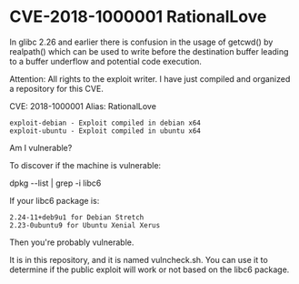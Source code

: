 # CVE-2018-1000001 RationalLove

In glibc 2.26 and earlier there is confusion in the usage of getcwd() by realpath() which can be used to write before the destination buffer leading to a buffer underflow and potential code execution.

Attention: All rights to the exploit writer. I have just compiled and organized a repository for this CVE.

CVE: 2018-1000001 Alias: RationalLove

    exploit-debian - Exploit compiled in debian x64
    exploit-ubuntu - Exploit compiled in ubuntu x64

Am I vulnerable?

To discover if the machine is vulnerable:

dpkg --list | grep -i libc6

If your libc6 package is:

    2.24-11+deb9u1 for Debian Stretch
    2.23-0ubuntu9 for Ubuntu Xenial Xerus

Then you're probably vulnerable.

It is in this repository, and it is named vulncheck.sh. You can use it to determine if the public exploit will work or not based on the libc6 package.

